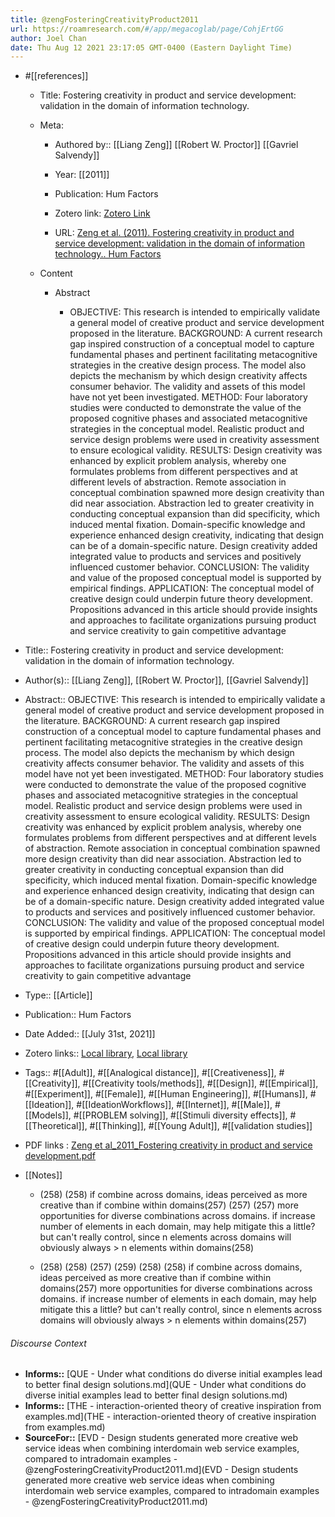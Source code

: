 ```yaml
---
title: @zengFosteringCreativityProduct2011
url: https://roamresearch.com/#/app/megacoglab/page/CohjErtGG
author: Joel Chan
date: Thu Aug 12 2021 23:17:05 GMT-0400 (Eastern Daylight Time)
---
```


- #[[references]]

    - Title: Fostering creativity in product and service development: validation in the domain of information technology.

    - Meta:

        - Authored by:: [[Liang Zeng]] [[Robert W. Proctor]] [[Gavriel Salvendy]]

        - Year: [[2011]]

        - Publication: Hum Factors

        - Zotero link: [Zotero Link](zotero://select/items/7_CGS82N6U)

        - URL: [Zeng et al. (2011). Fostering creativity in product and service development: validation in the domain of information technology.. Hum Factors](undefined)

    - Content

        - Abstract

            - OBJECTIVE: This research is intended to empirically validate a general model of creative product and service development proposed in the literature. BACKGROUND: A current research gap inspired construction of a conceptual model to capture fundamental phases and pertinent facilitating metacognitive strategies in the creative design process. The model also depicts the mechanism by which design creativity affects consumer behavior. The validity and assets of this model have not yet been investigated. METHOD: Four laboratory studies were conducted to demonstrate the value of the proposed cognitive phases and associated metacognitive strategies in the conceptual model. Realistic product and service design problems were used in creativity assessment to ensure ecological validity. RESULTS: Design creativity was enhanced by explicit problem analysis, whereby one formulates problems from different perspectives and at different levels of abstraction. Remote association in conceptual combination spawned more design creativity than did near association. Abstraction led to greater creativity in conducting conceptual expansion than did specificity, which induced mental fixation. Domain-specific knowledge and experience enhanced design creativity, indicating that design can be of a domain-specific nature. Design creativity added integrated value to products and services and positively influenced customer behavior. CONCLUSION: The validity and value of the proposed conceptual model is supported by empirical findings. APPLICATION: The conceptual model of creative design could underpin future theory development. Propositions advanced in this article should provide insights and approaches to facilitate organizations pursuing product and service creativity to gain competitive advantage
- Title:: Fostering creativity in product and service development: validation in the domain of information technology.
- Author(s):: [[Liang Zeng]], [[Robert W. Proctor]], [[Gavriel Salvendy]]
- Abstract:: OBJECTIVE: This research is intended to empirically validate a general model of creative product and service development proposed in the literature. BACKGROUND: A current research gap inspired construction of a conceptual model to capture fundamental phases and pertinent facilitating metacognitive strategies in the creative design process. The model also depicts the mechanism by which design creativity affects consumer behavior. The validity and assets of this model have not yet been investigated. METHOD: Four laboratory studies were conducted to demonstrate the value of the proposed cognitive phases and associated metacognitive strategies in the conceptual model. Realistic product and service design problems were used in creativity assessment to ensure ecological validity. RESULTS: Design creativity was enhanced by explicit problem analysis, whereby one formulates problems from different perspectives and at different levels of abstraction. Remote association in conceptual combination spawned more design creativity than did near association. Abstraction led to greater creativity in conducting conceptual expansion than did specificity, which induced mental fixation. Domain-specific knowledge and experience enhanced design creativity, indicating that design can be of a domain-specific nature. Design creativity added integrated value to products and services and positively influenced customer behavior. CONCLUSION: The validity and value of the proposed conceptual model is supported by empirical findings. APPLICATION: The conceptual model of creative design could underpin future theory development. Propositions advanced in this article should provide insights and approaches to facilitate organizations pursuing product and service creativity to gain competitive advantage
- Type:: [[Article]]
- Publication:: Hum Factors
- Date Added:: [[July 31st, 2021]]
- Zotero links:: [Local library](zotero://select/groups/2451508/items/CGS82N6U), [Local library](https://www.zotero.org/groups/2451508/items/CGS82N6U)
- Tags:: #[[Adult]], #[[Analogical distance]], #[[Creativeness]], #[[Creativity]], #[[Creativity tools/methods]], #[[Design]], #[[Empirical]], #[[Experiment]], #[[Female]], #[[Human Engineering]], #[[Humans]], #[[Ideation]], #[[IdeationWorkflows]], #[[Internet]], #[[Male]], #[[Models]], #[[PROBLEM solving]], #[[Stimuli diversity effects]], #[[Theoretical]], #[[Thinking]], #[[Young Adult]], #[[validation studies]]
- PDF links : [Zeng et al_2011_Fostering creativity in product and service development.pdf](zotero://open-pdf/groups/2451508/items/TFIUZIJX)
- [[Notes]]

    - (258) (258) if combine across domains, ideas perceived as more creative than if combine within domains(257) (257) (257) more opportunities for diverse combinations across domains. if increase number of elements in each domain, may help mitigate this a little? but can&apos;t really control, since n elements across domains will obviously always &gt; n elements within domains(258)

    - (258) (258) (257) (259) (258) (258) if combine across domains, ideas perceived as more creative than if combine within domains(257) more opportunities for diverse combinations across domains. if increase number of elements in each domain, may help mitigate this a little? but can&apos;t really control, since n elements across domains will obviously always &gt; n elements within domains(257)

###### Discourse Context

- **Informs::** [QUE - Under what conditions do diverse initial examples lead to better final design solutions.md](QUE - Under what conditions do diverse initial examples lead to better final design solutions.md)
- **Informs::** [THE - interaction-oriented theory of creative inspiration from examples.md](THE - interaction-oriented theory of creative inspiration from examples.md)
- **SourceFor::** [EVD - Design students generated more creative web service ideas when combining interdomain web service examples, compared to intradomain examples - @zengFosteringCreativityProduct2011.md](EVD - Design students generated more creative web service ideas when combining interdomain web service examples, compared to intradomain examples - @zengFosteringCreativityProduct2011.md)

